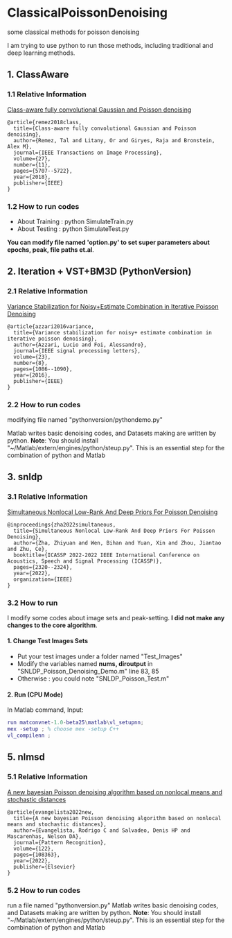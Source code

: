 # ClassicalPoissonDenoising

some classical methods for poisson denoising 

I am trying to use python to run those methods, including traditional and deep learning methods.
## 1. ClassAware
### 1.1 Relative Information
[Class-aware fully convolutional Gaussian and Poisson denoising](https://ieeexplore.ieee.org/abstract/document/8418389/)
```
@article{remez2018class,
  title={Class-aware fully convolutional Gaussian and Poisson denoising},
  author={Remez, Tal and Litany, Or and Giryes, Raja and Bronstein, Alex M},
  journal={IEEE Transactions on Image Processing},
  volume={27},
  number={11},
  pages={5707--5722},
  year={2018},
  publisher={IEEE}
}
```
### 1.2 How to run codes
- About Training : python SimulateTrain.py
- About Testing : python SimulateTest.py

**You can modify file named 'option.py' to set super parameters about epochs, peak, file paths et.al**.

## 2. Iteration + VST+BM3D (PythonVersion) 
### 2.1 Relative Information
[Variance Stabilization for Noisy+Estimate Combination in Iterative Poisson Denoising](https://ieeexplore.ieee.org/abstract/document/7491301)
```
@article{azzari2016variance,
  title={Variance stabilization for noisy+ estimate combination in iterative poisson denoising},
  author={Azzari, Lucio and Foi, Alessandro},
  journal={IEEE signal processing letters},
  volume={23},
  number={8},
  pages={1086--1090},
  year={2016},
  publisher={IEEE}
}
```
### 2.2 How to run codes
modifying file named "pythonversion/pythondemo.py"

Matlab writes basic denoising codes, and Datasets making are written by python.
**Note**: You should install "~/Matlab/extern/engines/python/steup.py". This is an essential step for the combination of python and Matlab

## 3. snldp
### 3.1 Relative Information
[Simultaneous Nonlocal Low-Rank And Deep Priors For Poisson Denoising](https://ieeexplore.ieee.org/abstract/document/9746870/)
```
@inproceedings{zha2022simultaneous,
  title={Simultaneous Nonlocal Low-Rank And Deep Priors For Poisson Denoising},
  author={Zha, Zhiyuan and Wen, Bihan and Yuan, Xin and Zhou, Jiantao and Zhu, Ce},
  booktitle={ICASSP 2022-2022 IEEE International Conference on Acoustics, Speech and Signal Processing (ICASSP)},
  pages={2320--2324},
  year={2022},
  organization={IEEE}
}
```
### 3.2 How to run
I modify some codes about image sets and peak-setting. **I did not make any changes to the core algorithm**.

#### 1. Change Test Images Sets
- Put your test images under a folder named "Test_Images"
- Modify the variables named **nums, diroutput** in "SNLDP_Poisson_Denoising_Demo.m" line 83, 85
- Otherwise : you could note "SNLDP_Poisson_Test.m"
#### 2. Run (CPU Mode)
In Matlab command, Input:
```matlab
run matconvnet-1.0-beta25\matlab\vl_setupnn;
mex -setup ; % choose mex -setup C++
vl_compilenn ;
```
## 5. nlmsd
### 5.1 Relative Information
[A new bayesian Poisson denoising algorithm based on nonlocal means 
and stochastic distances](https://www.sciencedirect.com/science/article/abs/pii/S0031320321005434)
```
@article{evangelista2022new,
  title={A new bayesian Poisson denoising algorithm based on nonlocal means and stochastic distances},
  author={Evangelista, Rodrigo C and Salvadeo, Denis HP and Mascarenhas, Nelson DA},
  journal={Pattern Recognition},
  volume={122},
  pages={108363},
  year={2022},
  publisher={Elsevier}
}
```
### 5.2  How to run codes

run a file named "pythonversion.py"
Matlab writes basic denoising codes, and Datasets making are written by python.
**Note**: You should install "~/Matlab/extern/engines/python/steup.py". This is an essential step for the combination of python and Matlab

